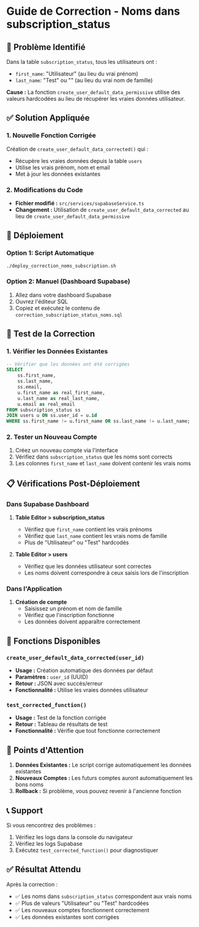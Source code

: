 # Guide de Correction - Noms dans subscription_status

## 🚨 Problème Identifié

Dans la table `subscription_status`, tous les utilisateurs ont :
- `first_name`: "Utilisateur" (au lieu du vrai prénom)
- `last_name`: "Test" ou "" (au lieu du vrai nom de famille)

**Cause :** La fonction `create_user_default_data_permissive` utilise des valeurs hardcodées au lieu de récupérer les vraies données utilisateur.

## ✅ Solution Appliquée

### 1. Nouvelle Fonction Corrigée
Création de `create_user_default_data_corrected()` qui :
- Récupère les vraies données depuis la table `users`
- Utilise les vrais prénom, nom et email
- Met à jour les données existantes

### 2. Modifications du Code
- **Fichier modifié :** `src/services/supabaseService.ts`
- **Changement :** Utilisation de `create_user_default_data_corrected` au lieu de `create_user_default_data_permissive`

## 🚀 Déploiement

### Option 1: Script Automatique
```bash
./deploy_correction_noms_subscription.sh
```

### Option 2: Manuel (Dashboard Supabase)
1. Allez dans votre dashboard Supabase
2. Ouvrez l'éditeur SQL
3. Copiez et exécutez le contenu de `correction_subscription_status_noms.sql`

## 🧪 Test de la Correction

### 1. Vérifier les Données Existantes
```sql
-- Vérifier que les données ont été corrigées
SELECT 
    ss.first_name,
    ss.last_name,
    ss.email,
    u.first_name as real_first_name,
    u.last_name as real_last_name,
    u.email as real_email
FROM subscription_status ss
JOIN users u ON ss.user_id = u.id
WHERE ss.first_name != u.first_name OR ss.last_name != u.last_name;
```

### 2. Tester un Nouveau Compte
1. Créez un nouveau compte via l'interface
2. Vérifiez dans `subscription_status` que les noms sont corrects
3. Les colonnes `first_name` et `last_name` doivent contenir les vrais noms

## 📋 Vérifications Post-Déploiement

### Dans Supabase Dashboard
1. **Table Editor > subscription_status**
   - Vérifiez que `first_name` contient les vrais prénoms
   - Vérifiez que `last_name` contient les vrais noms de famille
   - Plus de "Utilisateur" ou "Test" hardcodés

2. **Table Editor > users**
   - Vérifiez que les données utilisateur sont correctes
   - Les noms doivent correspondre à ceux saisis lors de l'inscription

### Dans l'Application
1. **Création de compte**
   - Saisissez un prénom et nom de famille
   - Vérifiez que l'inscription fonctionne
   - Les données doivent apparaître correctement

## 🔧 Fonctions Disponibles

### `create_user_default_data_corrected(user_id)`
- **Usage :** Création automatique des données par défaut
- **Paramètres :** `user_id` (UUID)
- **Retour :** JSON avec succès/erreur
- **Fonctionnalité :** Utilise les vraies données utilisateur

### `test_corrected_function()`
- **Usage :** Test de la fonction corrigée
- **Retour :** Tableau de résultats de test
- **Fonctionnalité :** Vérifie que tout fonctionne correctement

## 🚨 Points d'Attention

1. **Données Existantes :** Le script corrige automatiquement les données existantes
2. **Nouveaux Comptes :** Les futurs comptes auront automatiquement les bons noms
3. **Rollback :** Si problème, vous pouvez revenir à l'ancienne fonction

## 📞 Support

Si vous rencontrez des problèmes :
1. Vérifiez les logs dans la console du navigateur
2. Vérifiez les logs Supabase
3. Exécutez `test_corrected_function()` pour diagnostiquer

## ✅ Résultat Attendu

Après la correction :
- ✅ Les noms dans `subscription_status` correspondent aux vrais noms
- ✅ Plus de valeurs "Utilisateur" ou "Test" hardcodées
- ✅ Les nouveaux comptes fonctionnent correctement
- ✅ Les données existantes sont corrigées

